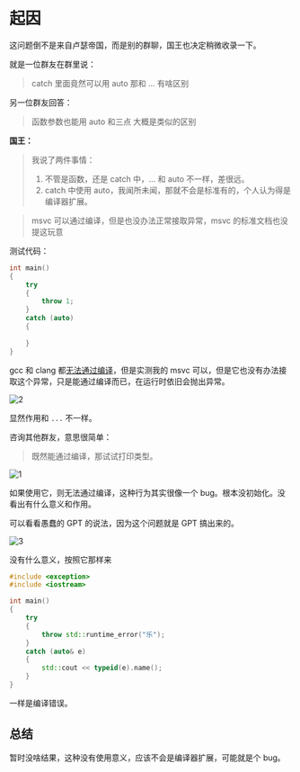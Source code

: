 # 起因

这问题倒不是来自卢瑟帝国，而是别的群聊，国王也决定稍微收录一下。

就是一位群友在群里说：

> catch 里面竟然可以用 auto 那和 ... 有啥区别

另一位群友回答：

> 函数参数也能用 auto 和三点
> 大概是类似的区别

**国王：**

>我说了两件事情：
>
>1. 不管是函数，还是 catch 中，... 和 auto 不一样，差很远。
>2. catch 中使用 auto，我闻所未闻，那就不会是标准有的，个人认为得是编译器扩展。

>msvc 可以通过编译，但是也没办法正常接取异常，msvc 的标准文档也没提这玩意

测试代码：

```cpp
int main()
{
    try
    {
        throw 1;
    }
    catch (auto)
    {
        
    }
}
```

gcc 和 clang 都[无法通过编译](https://godbolt.org/z/vxTW3c4sK)，但是实测我的 msvc 可以，但是它也没有办法接取这个异常，只是能通过编译而已，在运行时依旧会抛出异常。

![2](/Loser-HomeWork/image/卢瑟日经/catch(auto)02.png)

显然作用和 `...` 不一样。

咨询其他群友，意思很简单：

> 既然能通过编译，那试试打印类型。

![1](/Loser-HomeWork/image/卢瑟日经/catch(auto)01.png)

如果使用它，则无法通过编译，这种行为其实很像一个 bug。根本没初始化。没看出有什么意义和作用。

可以看看愚蠢的 GPT 的说法，因为这个问题就是 GPT 搞出来的。

![3](/Loser-HomeWork/image/卢瑟日经/catch(auto)03.jpg)

没有什么意义，按照它那样来

```cpp
#include <exception>
#include <iostream>

int main()
{
    try
    {
        throw std::runtime_error("乐");
    }
    catch (auto& e)
    {
        std::cout << typeid(e).name();
    }
}
```

一样是编译错误。

## 总结

暂时没啥结果，这种没有使用意义，应该不会是编译器扩展，可能就是个 bug。
